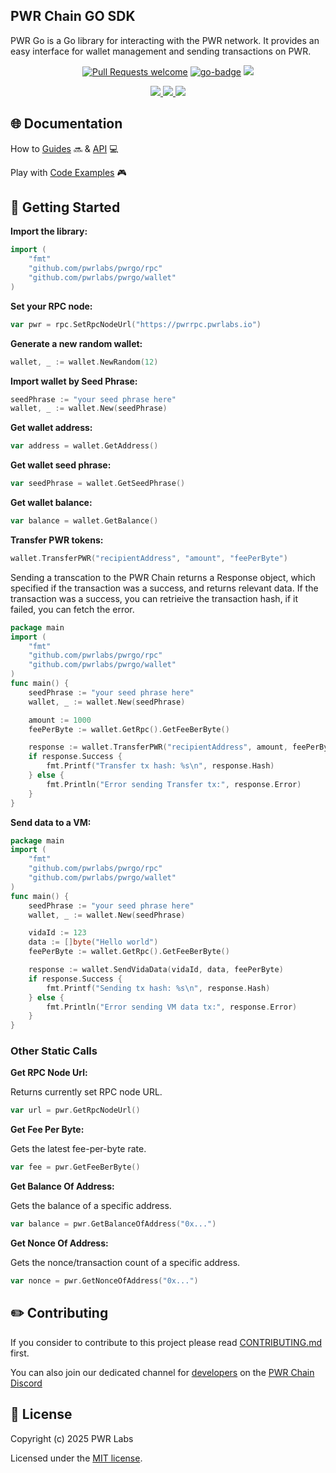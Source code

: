 ## PWR Chain GO SDK

PWR Go is a Go library for interacting with the PWR network.
It provides an easy interface for wallet management and sending transactions on PWR.

<div align="center">
<!-- markdownlint-restore -->

[![Pull Requests welcome](https://img.shields.io/badge/PRs-welcome-ff69b4.svg?style=flat-square)](https://github.com/pwrlabs/pwrgo/issues?q=is%3Aissue+is%3Aopen+label%3A%22help+wanted%22)
[![go-badge](https://pkg.go.dev/badge/github.com/pwrlabs/pwrgo)](https://pkg.go.dev/github.com/pwrlabs/pwrgo)
<a href="https://github.com/pwrlabs/pwrgo/blob/main/LICENSE/">
  <img src="https://img.shields.io/badge/license-MIT-black">
</a>
<!-- <a href="https://github.com/pwrlabs/pwrgo/stargazers">
  <img src='https://img.shields.io/github/stars/pwrlabs/pwrgo?color=yellow' />
</a> -->
<a href="https://pwrlabs.io/">
  <img src="https://img.shields.io/badge/powered_by-PWR Chain-navy">
</a>
<a href="https://www.youtube.com/@pwrlabs">
  <img src="https://img.shields.io/badge/Community%20calls-Youtube-red?logo=youtube"/>
</a>
<a href="https://twitter.com/pwrlabs">
  <img src="https://img.shields.io/twitter/follow/pwrlabs?style=social"/>
</a>

</div>

## 🌐 Documentation

How to [Guides](https://docs.pwrlabs.io/pwrchain/overview) 🔜 & [API](https://docs.pwrlabs.io/developers/developing-on-pwr-chain/what-is-a-decentralized-application) 💻

Play with [Code Examples](https://github.com/keep-pwr-strong/pwr-examples/) 🎮

## 💫 Getting Started

**Import the library:**

```go
import (
    "fmt"
    "github.com/pwrlabs/pwrgo/rpc"
    "github.com/pwrlabs/pwrgo/wallet"
)
```

**Set your RPC node:**

```go
var pwr = rpc.SetRpcNodeUrl("https://pwrrpc.pwrlabs.io")
```

**Generate a new random wallet:**

```go
wallet, _ := wallet.NewRandom(12)
```

**Import wallet by Seed Phrase:**

```go
seedPhrase := "your seed phrase here"
wallet, _ := wallet.New(seedPhrase)
```

**Get wallet address:**

```go
var address = wallet.GetAddress()
```

**Get wallet seed phrase:**

```go
var seedPhrase = wallet.GetSeedPhrase()
```

**Get wallet balance:**

```go
var balance = wallet.GetBalance()
```

**Transfer PWR tokens:**

```go
wallet.TransferPWR("recipientAddress", "amount", "feePerByte")
```

Sending a transcation to the PWR Chain returns a Response object, which specified if the transaction was a success, and returns relevant data.
If the transaction was a success, you can retrieive the transaction hash, if it failed, you can fetch the error.

```go
package main
import (
    "fmt"
    "github.com/pwrlabs/pwrgo/rpc"
    "github.com/pwrlabs/pwrgo/wallet"
)
func main() {
    seedPhrase := "your seed phrase here"
    wallet, _ := wallet.New(seedPhrase)

    amount := 1000
    feePerByte := wallet.GetRpc().GetFeeBerByte()

    response := wallet.TransferPWR("recipientAddress", amount, feePerByte)
    if response.Success {
        fmt.Printf("Transfer tx hash: %s\n", response.Hash)
    } else {
        fmt.Println("Error sending Transfer tx:", response.Error)
    }
}
```

**Send data to a VM:**

```go
package main
import (
    "fmt"
    "github.com/pwrlabs/pwrgo/rpc"
    "github.com/pwrlabs/pwrgo/wallet"
)
func main() {
    seedPhrase := "your seed phrase here"
    wallet, _ := wallet.New(seedPhrase)

    vidaId := 123
    data := []byte("Hello world")
    feePerByte := wallet.GetRpc().GetFeeBerByte()

    response := wallet.SendVidaData(vidaId, data, feePerByte)
    if response.Success {
        fmt.Printf("Sending tx hash: %s\n", response.Hash)
    } else {
        fmt.Println("Error sending VM data tx:", response.Error)
    }
}
```

### Other Static Calls

**Get RPC Node Url:**

Returns currently set RPC node URL.

```go
var url = pwr.GetRpcNodeUrl()
```

**Get Fee Per Byte:**

Gets the latest fee-per-byte rate.

```go
var fee = pwr.GetFeeBerByte()
```

**Get Balance Of Address:**

Gets the balance of a specific address.

```go
var balance = pwr.GetBalanceOfAddress("0x...")
```

**Get Nonce Of Address:**

Gets the nonce/transaction count of a specific address.

```go
var nonce = pwr.GetNonceOfAddress("0x...")
```

## ✏️ Contributing

If you consider to contribute to this project please read [CONTRIBUTING.md](https://github.com/pwrlabs/pwrgo/blob/main/CONTRIBUTING.md) first.

You can also join our dedicated channel for [developers](https://discord.com/channels/1141787507189624992/1180224756033790014) on the [PWR Chain Discord](https://discord.com/invite/YASmBk9EME)

## 📜 License

Copyright (c) 2025 PWR Labs

Licensed under the [MIT license](https://github.com/pwrlabs/pwrgo/blob/main/LICENSE).
